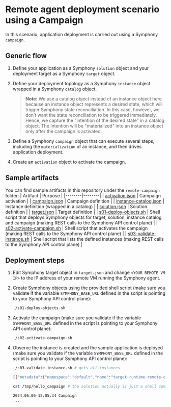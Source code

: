 # Remote agent deployment scenario using a Campaign

In this scenario, application deployment is carried out using a Symphony `campaign`. 

## Generic flow

1. Define your application as a Symphony `solution` object and your deployment target as a Symphony `target` object.

1. Define your deployment topology as a Symphony `instance` object wrapped in a Symphony `catalog` object. 
    > **Note:** We use a catalog object instead of an instance object here because an instance object represents a desired state, which will trigger Symphony state reconciliation. In this case, however, we don’t want the state reconciliation to be triggered immediately. Hence, we capture the "intention of the desired state" in a catalog object. The intention will be "materialized" into an instance object only after the campaign is activated.

1. Define a Symphony `campaign` object that can execute several steps, including the `materialization` of an instance, and then drives application deployment.

1. Create an `activation` object to activate the campaign.


## Sample artifacts
You can find sample artifacts in this repository under the `remote-campaign` folder:
| Artifact | Purpose |
|--------|--------|
| [activation.json](../remote-campaign/activation.json) | Campaign activation |
| [campaign.json](../remote-campaign/campaign.json) | Campaign definition |
| [instance-catalog.json](../remote-campaign/instance-catalog.json) | Instance definition (wrapped in a catalog) |
| [solution.json](../remote-campaign/solution.json) | Solution definition |
| [target.json](../remote-campaign/target.json) | Target definition |
| [s01-deploy-objects.sh](../remote-campaign/s01-deploy-objects.sh) | Shell script that deploys Symphony objects for target, solution, instance catalog and campaign (making REST calls to the Symphony API control plane) |
| [s02-activate-campaign.sh](../remote-campaign/s02-activate-campaign.sh) | Shell script that activates the campaign (making REST calls to the Symphony API control plane) |
| [s03-validate-instance.sh](../remote-campaign/s03-validate-instance.sh) | Shell script that lists the defined instances (making REST calls to the Symphony API control plane) |

## Deployment steps

1. Edit Symphony target object in `target.json` and change `<YOUR REMOTE VM IP>` to the IP address of your remote VM running the Symphony agent.

1. Create Symphony objects using the provided shell script (make sure you validate if the variable `SYMPHONY_BASE_URL` defined in the script is pointing to your Symphony API control plane):
    ```bash
    ./s01-deploy-objects.sh
    ```

1. Activate the campaign (make sure you validate if the variable `SYMPHONY_BASE_URL` defined in the script is pointing to your Symphony API control plane):
    ```bash
    ./s02-activate-campaign.sh
    ```

1. Observe the instance is created and the sample application is deployed (make sure you validate if the variable `SYMPHONY_BASE_URL` defined in the script is pointing to your Symphony API control plane):
    ```bash
    ./s03-validate-instance.sh # gets all instances

    [{"metadata":{"namespace":"default","name":"target-runtime-remote-campaign-cmd-instance"},"spec":{"solution":"target-runtime-remote-campaign-cmd-solution","target":{"name":"remote-cmd"},"generation":"1"},"status":{"provisioningStatus":{"operationId":"","status":"","error":{}},"lastModified":"0001-01-01T00:00:00Z"}}]

    cat /tmp/hello_campaign # the solution actually is just a shell command appending a line to this file

    2024.06.06-12:05:34 Campaign
    ...
    ```
